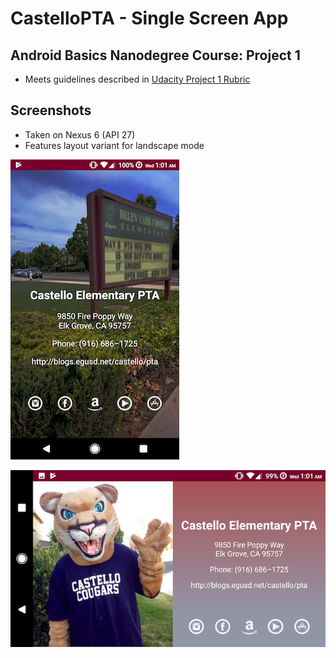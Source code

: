 # CastelloPTA - Single Screen App
## Android Basics Nanodegree Course: Project 1
- Meets guidelines described in [Udacity Project 1 Rubric](docs/Project_1_Rubric.pdf)

## Screenshots
- Taken on Nexus 6 (API 27)
- Features layout variant for landscape mode

![ScreenShot](/docs/portrait_screen.png)

![ScreenShot](docs/landscape_screen.png)

